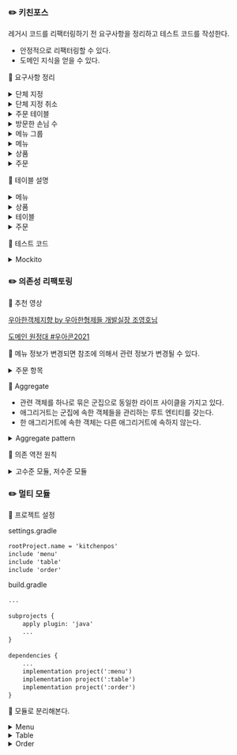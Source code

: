 ### ✏️ 키친포스

레거시 코드를 리팩터링하기 전 요구사항을 정리하고 테스트 코드를 작성한다.
- 안정적으로 리팩터링할 수 있다.
- 도메인 지식을 얻을 수 있다.

🧰 요구사항 정리

<details>
<summary>단체 지정</summary>
<br>

```
- 개별 주문 테이블을 그룹화할 수 있다. 
    * 주문 테이블은 최소 2개 이상이어야 한다.
    * 빈 테이블이 아니거나 이미 그룹화된 테이블은 사용할 수 없다.
- 주문 테이블 번호가 올바르지 않으면 등록할 수 없다.
    * 주문 테이블 번호는 실제로 존재하는 값이어야 한다.
- 단체 지정 테이블에 생성일자를 기록한다.
- 각각의 주문 테이블에 단체 번호를 부여한다. 
- 각각의 주문 테이블은 주문을 등록할 수 있는 상태로 변경한다.
- 그룹화된 주문 테이블 목록을 결과를 조회할 수 있다.
```
</details>

<details>
<summary>단체 지정 취소</summary>
<br>

```
- 단체 지정 테이블을 개별 주문 테이블로 변경할 수 있다.
- 단체로 지정된 주문 테이블을 조회한다.
- 주문 상태가 조리 또는 식사인 경우 개별 주문 테이블로 변경할 수 없다.
- 각각의 주문 테이블에 부여된 단체 번호를 삭제한다.
```
</details>

<details>
<summary>주문 테이블</summary>
<br>

```
- 초기 주문 테이블을 등록할 수 있다.
- 모든 주문 테이블을 조회할 수 있다.
- 주문 테이블을 빈 테이블로 변경할 수 있다.
    * 테이블이 단체 지정된 경우 변경할 수 없다.
    * 주문 상태가 조리 또는 식사인 경우 변경할 수 없다.
```
</details>

<details>
<summary>방문한 손님 수</summary>
<br>

```
- 주문 테이블에 방문한 손님 수를 기록할 수 있다.
    * 방문한 손님 수가 0 보다 작을 수는 없다.
    * 주문 테이블 번호는 실제로 존재하는 값이어야 한다.
    * 주문 테이블이 빈 테이블이 아니어야 한다.
```
</details>

<details>
<summary>메뉴 그룹</summary>
<br>

```
- 메뉴 그룹을 등록할 수 있다.
- 모든 메뉴 그룹을 조회할 수 있다.
```
</details>

<details>
<summary>메뉴</summary>
<br>

```
- 메뉴를 등록할 수 있다.
    * 메뉴 가격은 0원 이상이어야 한다.
    * 메뉴 그룹 번호는 실제로 존재하는 값이어야 한다.
    * 상품 번호는 실제로 존재하는 값이어야 한다.
    * 메뉴 가격이 상품 가격 * 수량의 합계와 일치하는지 확인한다.
- 메뉴를 조회할 수 있다.
```
</details>

<details>
<summary>상품</summary>
<br>

```
- 상품을 등록할 수 있다.
    * 상품 가격은 0원 이상이어야 한다.
- 모든 상품을 조회할 수 있다.
```
</details>

<details>
<summary>주문</summary>
<br>

```
- 주문을 등록할 수 있다.
    * 메뉴 번호는 실제로 존재하는 값이어야 한다.
    * 테이블은 주문을 등록할 수 없는 빈 테이블이 아니어야 한다.
- 주문에 테이블 번호를 부여한다.
- 주문 상태를 조리로 변경한다.
- 주문 테이블에서 요청된 주문 항목에 주문 번호를 부여한다.
- 모든 주문을 조회할 수 있다.
- 주문 상태를 변경할 수 있다.
    * 계산 완료된 주문은 변경할 수 없다.
```
</details>

🧰 테이블 설명

<details>
<summary>메뉴</summary>
<br>

```
- menu_group : 메뉴를 하나로 묶어주는 단위를 관리하는 테이블
- menu : 메뉴를 관리하는 테이블
- menu_product : 메뉴, 상품 연결 테이블, 상품 수량을 추가함
```
</details>

<details>
<summary>상품</summary>
<br>

```
- product : 메뉴를 구성하는 상품을 관리하는 테이블
```
</details>

<details>
<summary>테이블</summary>
<br>

```
- table_group : 개별 주문 테이블을 하나로 묶어주는 단위를 관리하는 테이블
- order_table : 단체 번호, 방문한 손님 수, 주문 등록 상태를 관리하는 테이블
```
</details>

<details>
<summary>주문</summary>
<br>

```
- orders : 테이블 번호, 주문 상태를 관리하는 테이블
- order_line_item : 주문, 메뉴 연결 테이블 테이블, 주문 수량을 추가함
```
</details>

🧪 테스트 코드

<details>
<summary>Mockito</summary>
<br>

```
package kitchenpos.application;

import ...

@ExtendWith(MockitoExtension.class)
class MenuServiceTest {
    ...
    
    @DisplayName("메뉴를 생성한다.")
    @Test
    void create() {
        // given
        given(menuGroupDao.existsById(anyLong())).willReturn(true);
        given(productDao.findById(anyLong())).willReturn(Optional.of(product));
        given(menuDao.save(any(Menu.class))).willReturn(new Menu.Builder().id(1L).build());
        given(menuProductDao.save(any(MenuProduct.class))).willReturn(new MenuProduct.Builder().seq(1L).build());

        // when
        Menu created = menuService.create(menu);

        // then
        assertThat(created.getId()).isNotNull();

        // verify
        then(menuGroupDao).should(times(1)).existsById(anyLong());
        then(productDao).should(times(2)).findById(anyLong());
        then(menuDao).should(times(1)).save(any(Menu.class));
        then(menuProductDao).should(times(2)).save(any(MenuProduct.class));
    }
    
    @DisplayName("메뉴를 구성하는 상품의 가격 * 수량의 합계는 메뉴 가격과 일치해야 한다.")
    @Test
    void create_throwsException_ifWrongPrice() {
        // given
        given(menuGroupDao.existsById(anyLong())).willReturn(true);
        given(productDao.findById(anyLong())).willReturn(Optional.of(product));

        // when
        Menu menu = new Menu.Builder("점심특선", 4000, menuGroup.getId(), menuProducts).build();

        // then
        assertThatThrownBy(() -> menuService.create(menu)).isInstanceOf(IllegalArgumentException.class);

        // verify
        then(menuDao).should(never()).save(any(Menu.class));
    }
}
```
</details>

### ✏️ 의존성 리팩토링

📼 추천 영상

[우아한객체지향 by 우아한형제들 개발실장 조영호님](https://www.youtube.com/watch?v=dJ5C4qRqAgA)

[도메인 원정대 #우아콘2021](https://www.youtube.com/watch?v=kmUneexSxk0)

🧰 메뉴 정보가 변경되면 참조에 의해서 관련 정보가 변경될 수 있다.

<details>
<summary>주문 항목</summary>
<br>

```
package kitchenpos.domain;

import ...

@Entity
public class OrderLineItem {
    @Id
    @GeneratedValue(strategy = GenerationType.IDENTITY)
    private Long seq;
    private Long menuId;
    // 메뉴의 이름과 가격이 변경되더라도 주문 금액은 변함이 없어야 한다.
    private String menuName;
    private BigDecimal price;    
    private long quantity;
    
    ...
```
</details>

🧰 Aggregate

- 관련 객체를 하나로 묶은 군집으로 동일한 라이프 사이클을 가지고 있다.
- 애그리거트는 군집에 속한 객체들을 관리하는 루트 엔티티를 갖는다.
- 한 애그리거트에 속한 객체는 다른 애그리거트에 속하지 않는다.

<details>
<summary>Aggregate pattern</summary>

![image](../image/step7/image02.png)

애그리거트 루트
- 애그리거트의 일관성이 깨지지 않도록 한다.
- 애그리거트가 제공해야 할 도메인 기능을 구현한다.
- 애그리거트의 내부 구현을 숨겨서 애그리거트 단위로 캡슐화한다.

애그리거트 참조
- id 참조를 사용하면 모든 객체가 참조로 연결되지 않고 복잡도를 낮추는 것과 함께 다른 애그리거트를 수정하는 문제를 원천적으로 방지할 수 있다.

</details>

🧰 의존 역전 원칙

<details>
<summary>고수준 모듈, 저수준 모듈</summary>

고수준 모듈
- 어떤 의미 있는 단일 기능을 제공하는 모듈

저수준 모듈
- 고수준 모듈의 기능을 구현하기 위해 필요한 하위 기능의 실제 구현

고수준 모듈의 의존 문제
- 고수준 모듈이 저수준 모듈을 의존한다.
- 저수준 모듈의 변경에 따라 고수준 모듈이 영향을 받는다.
- 고수준 모듈만 테스트하기 어렵다.
- 다른 구현 기술을 사용하려면 코드의 많은 부분을 고쳐야 한다.

💡 DIP
- 저수준 모듈이 고수준 모듈에 의존한다고 해서 이를 Dependency Inversion Principle이라고 한다.
- 고수준 모듈은 더 이상 저수준 모듈에 의존하지 않고 구현을 추상화한 인터페이스에 의존한다.
- 하위 기능을 추상화한 인터페이스는 고수준 모듈 관점에서 도출한다.
- 추상화한 인터페이스는 저수준 모듈이 아닌 고수준 모듈에 위치한다.
</details>

### ✏️ 멀티 모듈

🧰 프로젝트 설정

settings.gradle
```
rootProject.name = 'kitchenpos'
include 'menu'
include 'table'
include 'order'
```

build.gradle
```
...

subprojects {
    apply plugin: 'java'
    ...
}

dependencies {
    ...
    implementation project(':menu')
    implementation project(':table')
    implementation project(':order')
}
```

🧰 모듈로 분리해본다.

<details>
<summary>Menu</summary>

#### 도메인
- MenuGroup
  - 메뉴를 하나로 묶어주는 단위
  - 단독으로 생성되고 메뉴가 등록된 경우 삭제할 수 없음

- Menu
  - 주문이 발생할 때 사용되는 대표 도메인
  - 메뉴 그룹과 상품을 참조함
  - 메뉴 가격을 추가함

- MenuProduct
  - 메뉴에 포함된 상품을 저장하고 관리함
  - 상품 수량을 추가함

- Product
  - 메뉴를 구성하는 항목
  - 상품명과 가격을 저장함

#### 서비스
- MenuService
  - 메뉴를 생성함

- MenuValidator
  - 메뉴를 생성하는 서비스를 지원함
    - 메뉴에 포함된 상품의 유효성 검사
    - 메뉴 가격와 상품 가격 * 수량의 합계 검사
    - 상품과 상품 수량을 상품 번호로 매핑함
</details>

<details>
<summary>Table</summary>

#### 도메인
- TableGroup
  - 개별 주문 테이블을 하나로 묶어주는 단위
  - 단독으로 생성되고 단체 지정 기능과 취소 기능을 가짐
    - 단체 지정, 취소 시 주문 테이블을 파라미터로 전달받음

- OrderTable
  - 방문한 손님 수, 빈 테이블 속성 파라미터로 생성됨
  - 단체 지정 시 테이블그룹 번호를 부여하고 취소 시 null 처리함

#### 서비스
- TableGroupService
  - 주문 테이블을 검사하고 테이블그룹에게 단체 지정을 요청함
  - 주문 테이블을 검사하고 테이블그룹에게 단체 지정 취소를 요청함

- TableService
  - 빈 테이블을 생성함
  - 빈 테이블 속성을 변경함
  - 방문한 손님 수를 변경함

- OrderTableValidator
  - 주문 테이블에 포함된 주문의 상태를 체크함
    - 주문 상태가 조리 또는 식사인 경우 단체 지정을 취소하거나 빈 테이블로 변경할 수 없음
</details>

<details>
<summary>Order</summary>

#### 도메인
- Order
  - 주문 관련 대표 도메인
  - 주문 항목(메뉴)을 참조함
  - 주문 상태를 저장하고 관리함
    - 주문 상태가 조리 또는 식사인지 체크함

- OrderLineItem
  - 메뉴 번호, 메뉴명, 메뉴 가격, 수량을 저장함
    - 메뉴가 변경되더라도 과거 정보는 변경되지 않음

#### 서비스
- OrderService
  - 주문을 생성함
  - 주문 상태를 변경함
</details>
